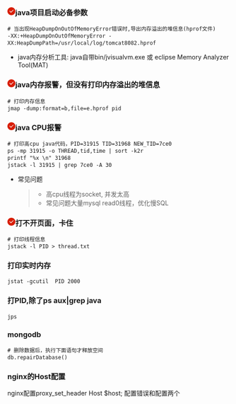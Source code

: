 
### <img src="../../assets/18.png"/>java项目启动必备参数
~~~shell script
# 当出现HeapDumpOnOutOfMemoryError错误时,导出内存溢出的堆信息(hprof文件)
-XX:+HeapDumpOnOutOfMemoryError -XX:HeapDumpPath=/usr/local/log/tomcat8082.hprof
~~~
* java内存分析工具: java自带bin/jvisualvm.exe 或 eclipse Memory Analyzer Tool(MAT)

### <img src="../../assets/18.png"/>java内存报警，但没有打印内存溢出的堆信息
```shell script
# 打印内存信息
jmap -dump:format=b,file=e.hprof pid
```

### <img src="../../assets/18.png"/>java CPU报警
```shell script
# 打印高cpu java代码，PID=31915 TID=31968 NEW_TID=7ce0 
ps -mp 31915 -o THREAD,tid,time | sort -k2r
printf "%x \n" 31968
jstack -l 31915 | grep 7ce0 -A 30
```
* 常见问题
    > * 高cpu线程为socket, 并发太高
    > * 常见问题大量mysql read0线程，优化慢SQL

### <img src="../../assets/18.png"/>打不开页面，卡住
```shell script
# 打印线程信息
jstack -l PID > thread.txt
```

### 打印实时内存
```shell script
jstat -gcutil  PID 2000
```

### 打PID,除了ps aux|grep java
```
jps
```

### mongodb
```shell script
# 删除数据后，执行下面语句才释放空间
db.repairDatabase()
```

### nginx的Host配置
nginx配置proxy_set_header  Host  $host;
配置错误和配置两个